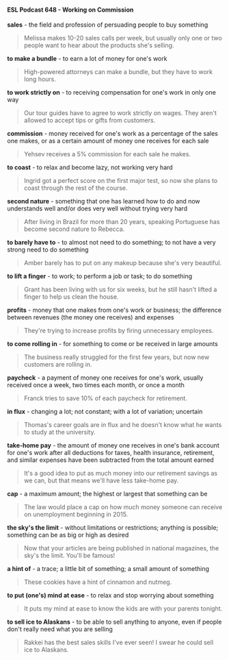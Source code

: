 #### ESL Podcast 648 - Working on Commission

**sales** - the field and profession of persuading people to buy something

> Melissa makes 10-20 sales calls per week, but usually only one or two people
want to hear about the products she's selling.

**to make a bundle** - to earn a lot of money for one's work

> High-powered attorneys can make a bundle, but they have to work long hours.

**to work strictly on** - to receiving compensation for one's work in only one way

> Our tour guides have to agree to work strictly on wages. They aren't allowed to
accept tips or gifts from customers.

**commission** - money received for one's work as a percentage of the sales one
makes, or as a certain amount of money one receives for each sale

> Yehsev receives a 5% commission for each sale he makes.

**to coast** - to relax and become lazy, not working very hard

> Ingrid got a perfect score on the first major test, so now she plans to coast
through the rest of the course.

**second nature** - something that one has learned how to do and now
understands well and/or does very well without trying very hard

> After living in Brazil for more than 20 years, speaking Portuguese has become
second nature to Rebecca.

**to barely have to** - to almost not need to do something; to not have a very
strong need to do something

> Amber barely has to put on any makeup because she's very beautiful.

**to lift a finger** - to work; to perform a job or task; to do something

> Grant has been living with us for six weeks, but he still hasn't lifted a finger to
help us clean the house.

**profits** - money that one makes from one's work or business; the difference
between revenues (the money one receives) and expenses

> They're trying to increase profits by firing unnecessary employees.

**to come rolling in** - for something to come or be received in large amounts

> The business really struggled for the first few years, but now new customers
are rolling in.

**paycheck** - a payment of money one receives for one's work, usually received
once a week, two times each month, or once a month

> Franck tries to save 10% of each paycheck for retirement.

**in flux** - changing a lot; not constant; with a lot of variation; uncertain

> Thomas's career goals are in flux and he doesn't know what he wants to study
at the university.

**take-home pay** - the amount of money one receives in one's bank account for
one's work after all deductions for taxes, health insurance, retirement, and similar
expenses have been subtracted from the total amount earned

> It's a good idea to put as much money into our retirement savings as we can,
but that means we'll have less take-home pay.

**cap** - a maximum amount; the highest or largest that something can be

> The law would place a cap on how much money someone can receive on
unemployment beginning in 2015.

**the sky's the limit** - without limitations or restrictions; anything is possible;
something can be as big or high as desired

> Now that your articles are being published in national magazines, the sky's the
limit. You'll be famous!

**a hint of** - a trace; a little bit of something; a small amount of something

> These cookies have a hint of cinnamon and nutmeg.

**to put (one's) mind at ease** - to relax and stop worrying about something

> It puts my mind at ease to know the kids are with your parents tonight.

**to sell ice to Alaskans** - to be able to sell anything to anyone, even if people
don't really need what you are selling

> Rakkei has the best sales skills I've ever seen! I swear he could sell ice to
Alaskans.

